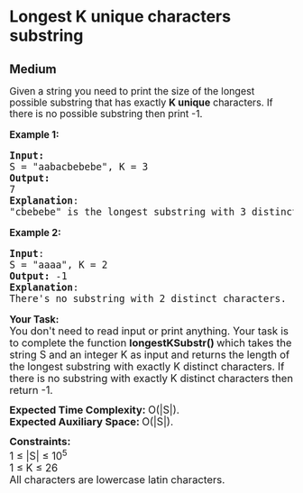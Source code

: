 # Longest K unique characters substring
## Medium
<div class="problems_problem_content__Xm_eO"><p speechify-initial-font-size="17px" style="font-size: 17px;"><span style="font-size: 17px;" speechify-initial-font-size="17px">Given a string you need to print the size of the longest possible substring that has exactly <strong speechify-initial-font-size="17px" style="font-size: 17px;">K&nbsp;unique</strong> characters. If there is no possible substring then print -1.</span></p>
<p speechify-initial-font-size="17px" style="font-size: 17px;"><span style="font-size: 17px;" speechify-initial-font-size="17px"><strong speechify-initial-font-size="17px" style="font-size: 17px;">Example 1:</strong></span></p>
<pre speechify-initial-font-size="17px" style="font-size: 17px;"><span style="font-size: 17px;" speechify-initial-font-size="17px"><strong speechify-initial-font-size="17px" style="font-size: 17px;">Input:</strong>
S = "aabacbebebe</span><span style="font-size: 17px;" speechify-initial-font-size="17px">", K = 3
<strong speechify-initial-font-size="17px" style="font-size: 17px;">Output:</strong> <br speechify-initial-font-size="17px" style="font-size: 17px;">7
<strong speechify-initial-font-size="17px" style="font-size: 17px;">Explanation</strong>: <br speechify-initial-font-size="17px" style="font-size: 17px;">"cbebebe" is the longest substring with 3 distinct characters.
</span></pre>
<p speechify-initial-font-size="17px" style="font-size: 17px;"><span style="font-size: 17px;" speechify-initial-font-size="17px"><strong speechify-initial-font-size="17px" style="font-size: 17px;">Example 2:</strong></span></p>
<pre speechify-initial-font-size="17px" style="font-size: 17px;"><span style="font-size: 17px;" speechify-initial-font-size="17px"><strong speechify-initial-font-size="17px" style="font-size: 17px;">Input</strong>: 
S = "aaaa", K = 2
<strong speechify-initial-font-size="17px" style="font-size: 17px;">Output:</strong> -1
<strong speechify-initial-font-size="17px" style="font-size: 17px;">Explanation</strong>: <br speechify-initial-font-size="17px" style="font-size: 17px;">There's no substring with 2 distinct characters.
</span></pre>
<p><span style="font-size: 18px;"><strong speechify-initial-font-size="17px" style="font-size: 17px;">Your Task:</strong><br speechify-initial-font-size="17px" style="font-size: 17px;">You don't need to read input or print anything. Your task is to complete the function&nbsp;<strong>longestKSubstr()&nbsp;</strong>which takes the string S and an integer K as input and returns the length of the longest substring with exactly K&nbsp;distinct characters. If there is no substring with exactly K distinct characters then return -1.</span></p>
<p><span style="font-size: 18px;"><strong>Expected Time Complexity: </strong>O(|S|).<br><strong>Expected Auxiliary Space:&nbsp;</strong>O(|S|).</span></p>
<p><span style="font-size: 18px;"><strong>Constraints:</strong><br>1 ≤ |S| ≤ 10<sup>5</sup><br>1 ≤ K ≤ 26<br>All characters are lowercase latin characters.</span></p></div>